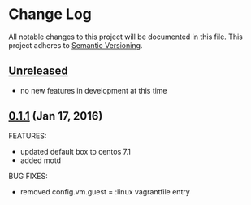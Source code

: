 # Change Log
All notable changes to this project will be documented in this file.
This project adheres to [Semantic Versioning](http://semver.org/).

## [Unreleased](unreleased)

- no new features in development at this time

## [0.1.1](https://github.com/audio4ears/vagrant-up/compare/v0.0.0...v0.1.1) (Jan 17, 2016)

FEATURES:

- updated default box to centos 7.1
- added motd

BUG FIXES:

- removed config.vm.guest = :linux vagrantfile entry
